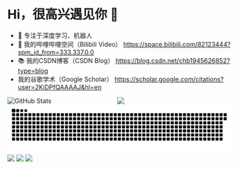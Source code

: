 # Hi，很高兴遇见你 👋
- 🧡 专注于深度学习、机器人 
- 📯 我的哔哩哔哩空间（Bilibili Video） https://space.bilibili.com/82123444?spm_id_from=333.337.0.0
- 📚 我的CSDN博客（CSDN Blog） https://blog.csdn.net/chb1945626852?type=blog
-    我的谷歌学术（Google Scholar） https://scholar.google.com/citations?user=2KiDPfQAAAAJ&hl=en

<div style="display: flex;">
  <img src="https://github-readme-stats.vercel.app/api?username=CHB-learner&show_icons=true&theme=tokyonight" alt="GitHub Stats" style="width: 49%;">
  <img src="https://streak-stats.demolab.com?user=CHB-learner&locale=zh_Hans" style="width: 49%;">
</div>




<picture>
  <source media="(prefers-color-scheme: dark)" srcset="https://raw.githubusercontent.com/CHB-learner/CHB-learner/output/github-contribution-grid-snake-dark.svg">
  <source media="(prefers-color-scheme: light)" srcset="https://raw.githubusercontent.com/CHB-learner/CHB-learner/output/github-contribution-grid-snake.svg">
  <img alt="github contribution grid snake animation" src="https://raw.githubusercontent.com/CHB-learner/CHB-learner/output/github-contribution-grid-snake.svg">
</picture>

<div class="image-container">
  <img src="https://stats.justsong.cn/api/github?username=CHB-learner&theme=tokyonight" />
  <img src="https://stats.justsong.cn/api/bilibili/?id=82123444&theme=tokyonight" />
  <img src="https://stats.justsong.cn/api/csdn?id=chb1945626852&theme=tokyonight" />
</div>










